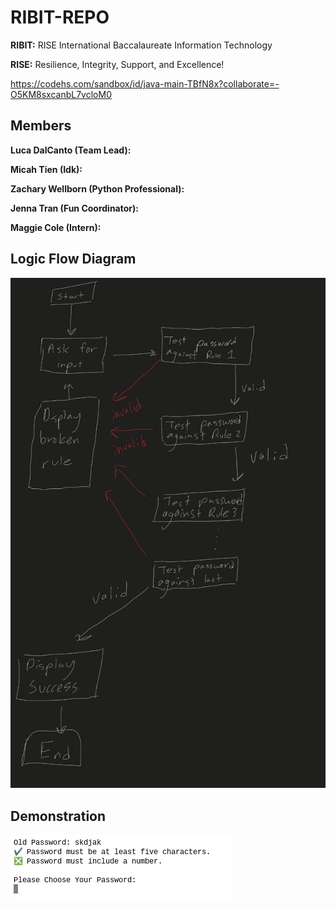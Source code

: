 # RIBIT-REPO

**RIBIT:** RISE International Baccalaureate Information Technology

**RISE:** Resilience, Integrity, Support, and Excellence!

https://codehs.com/sandbox/id/java-main-TBfN8x?collaborate=-O5KM8sxcanbL7vcloM0

## Members

**Luca DalCanto (Team Lead):**

**Micah Tien (Idk):**

**Zachary Wellborn (Python Professional):**

**Jenna Tran (Fun Coordinator):**

**Maggie Cole (Intern):**

## Logic Flow Diagram

![Demonstration](https://github.com/Luca-Skyline/RIBIT-REPO/blob/main/images/IMG_0042.jpeg?raw=true)

## Demonstration

![Demonstration](https://github.com/Luca-Skyline/RIBIT-REPO/blob/main/images/demonstration.png?raw=true)


